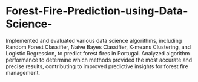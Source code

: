 # Forest-Fire-Prediction-using-Data-Science-
Implemented and evaluated various data science algorithms, including Random Forest Classifier, Naive Bayes Classifier, K-means Clustering, and Logistic Regression, to predict forest fires in Portugal. Analyzed algorithm performance to determine which methods provided the most accurate and precise results, contributing to improved predictive insights for forest fire management.

